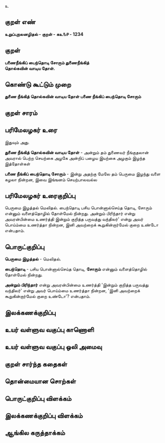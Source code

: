 உ

## குறள் எண் 

**உறுப்புநலனழிதல் - குறள் - கஉ௩௪ - 1234**

## குறள் 

**பணைநீங்கிப் பைந்தொடி சோரும் துணைநீங்கித்  
தொல்கவின் வாடிய தோள்.**

## கொண்டு கூட்டும் முறை

**துணை நீங்கித் தொல்கவின் வாடிய தோள் பணை நீங்கிப் பைந்தொடி சோரும்**

## குறள் சாரம் 


## பரிமேலழகர் உரை

இதுவும் அது. 

**துணை நீங்கித் தொல்கவின் வாடிய தோள்** - அன்றும் தம் துணைவர் நீங்குதலான் அவரால் பெற்ற செயற்கை அழகே அன்றிப் பழைய இயற்கை அழகும் இழந்த இத்தோள்கள் 

**பணை நீங்கிப் பைந்தொடி சோரும்** - இன்று அதற்கு மேலே தம் பெருமை இழந்து வளை கழலா நின்றன, இவை இங்ஙனம் செயற்பாலவல்ல

## பரிமேலழகர் உரைகுறிப்பு   

பெருமை இழத்தல் மெலிதல். பைந்தொடி பசிய பொன்னால்செய்த தொடி, சோரும் என்னும் வளைத்தொழில் தோள்மேல் நின்றது. அன்றும் பிரிந்தார் என்று அவரன்பின்மை உணர்த்தி இன்றும் குறித்த பருவத்து வந்திலர்' என்று அவர் பொய்ம்மை உணர்த்தா நின்றன, இனி அவற்றைக் கூறுகின்றார்மேல் குறை உண்டோ என்பதாம்.

## பொருட்குறிப்பு 

**பெருமை இழத்தல்** - மெலிதல். 

**பைந்தொடி** - பசிய பொன்னால்செய்த தொடி, **சோரும்** என்னும் வளைத்தொழில் தோள்மேல் நின்றது. 

**அன்றும் பிரிந்தார்** என்று அவரன்பின்மை உணர்த்தி 'இன்றும் குறித்த பருவத்து வந்திலர்' என்று அவர் பொய்ம்மை உணர்த்தா நின்றன, 'இனி அவற்றைக் கூறுகின்றார்மேல் குறை உண்டோ'? என்பதாம்.

## இலக்கணக்குறிப்பு  


## உயர் வள்ளுவ வகுப்பு காணொளி


## உயர் வள்ளுவ வகுப்பு ஒலி அமைவு 

 
## குறள் சார்ந்த கதைகள் 


## தொன்மையான சொற்கள்


## பொருட்குறிப்பு விளக்கம்


## இலக்கணக்குறிப்பு விளக்கம்


## ஆங்கில கருத்தாக்கம் 


